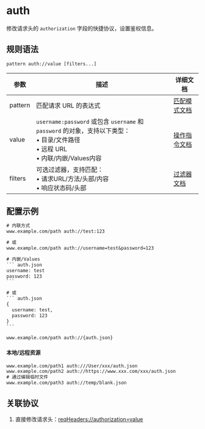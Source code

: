 # auth
修改请求头的 `authorization` 字段的快捷协议，设置鉴权信息。

## 规则语法
``` txt
pattern auth://value [filters...]
```

| 参数    | 描述                                                         | 详细文档                  |
| ------- | ------------------------------------------------------------ | ------------------------- |
| pattern | 匹配请求 URL 的表达式                                        | [匹配模式文档](./pattern) |
| value   | `username:password` 或包含 `username` 和 `password` 的对象，支持以下类型：<br/>• 目录/文件路径<br/>• 远程 URL<br/>• 内联/内嵌/Values内容 | [操作指令文档](./operation)   |
| filters | 可选过滤器，支持匹配：<br/>• 请求URL/方法/头部/内容<br/>• 响应状态码/头部 | [过滤器文档](./filters) |

## 配置示例
```` txt
# 内联方式
www.example.com/path auth://test:123

# 或
www.example.com/path auth://username=test&password=123

# 内嵌/Values
``` auth.json
username: test
password: 123
```

# 或
``` auth.json
{
  username: test,
  password: 123
}
```

www.example.com/path auth://{auth.json}

````

#### 本地/远程资源

```` txt
www.example.com/path1 auth:///User/xxx/auth.json
www.example.com/path2 auth://https://www.xxx.com/xxx/auth.json
# 通过编辑临时文件
www.example.com/path3 auth://temp/blank.json
````
## 关联协议
1. 直接修改请求头：[reqHeaders://authorization=value](./reqHeaders)

